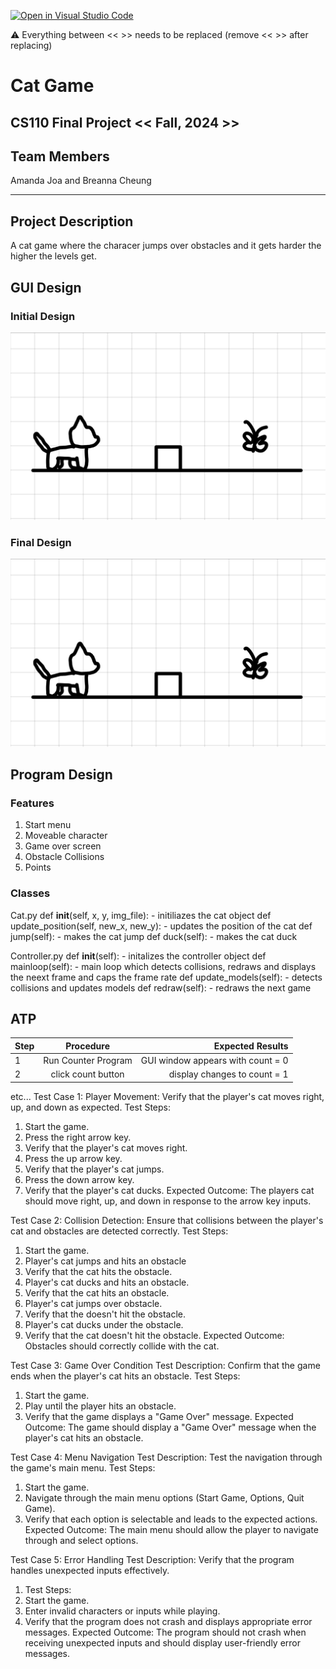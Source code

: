[![Open in Visual Studio Code](https://classroom.github.com/assets/open-in-vscode-718a45dd9cf7e7f842a935f5ebbe5719a5e09af4491e668f4dbf3b35d5cca122.svg)](https://classroom.github.com/online_ide?assignment_repo_id=14589626&assignment_repo_type=AssignmentRepo)

:warning: Everything between << >> needs to be replaced (remove << >> after replacing)

# Cat Game
## CS110 Final Project  << Fall, 2024 >>

## Team Members

Amanda Joa and Breanna Cheung
***

## Project Description

 A cat game where the characer jumps over obstacles and it gets harder the higher the levels get. 

## GUI Design

### Initial Design

![initial gui](assets/gui.jpg)

### Final Design

![final gui](assets/gui.jpg)

## Program Design

### Features

1. Start menu
2. Moveable character
3. Game over screen
4. Obstacle Collisions
5. Points

### Classes
Cat.py
    def __init__(self, x, y, img_file):
        - initiliazes the cat object
    def update_position(self, new_x, new_y):
        - updates the position of the cat
    def jump(self):
        - makes the cat jump
     def duck(self):
        - makes the cat duck

Controller.py
    def __init__(self):
        - initalizes the controller object
    def mainloop(self):
        - main loop which detects collisions, redraws and displays the neext frame and caps the frame rate
    def update_models(self):
        - detects collisions and updates models
     def redraw(self):
        - redraws the next game

    
## ATP

| Step                 |Procedure             |Expected Results                   |
|----------------------|:--------------------:|----------------------------------:|
|  1                   | Run Counter Program  |GUI window appears with count = 0  |
|  2                   | click count button   | display changes to count = 1      |
etc...
Test Case 1: Player Movement: Verify that the player's cat moves right, up, and down as expected.
Test Steps: 
1. Start the game.
2. Press the right arrow key.
3. Verify that the player's cat moves right.
4. Press the up arrow key.
5. Verify that the player's cat jumps.
6. Press the down arrow key.
7. Verify that the player's cat ducks.
Expected Outcome: The players cat should move right, up, and down in response to the arrow key inputs.

Test Case 2: Collision Detection: Ensure that collisions between the player's cat and obstacles are detected correctly.
Test Steps:
1. Start the game.
2. Player's cat jumps and hits an obstacle
3. Verify that the cat hits the obstacle.
4. Player's cat ducks and hits an obstacle.
5. Verify that the cat hits an obstacle.
6. Player's cat jumps over obstacle.
7. Verify that the doesn't hit the obstacle.
8. Player's cat ducks under the obstacle.
9. Verify that the cat doesn't hit the obstacle.
Expected Outcome: Obstacles should correctly collide with the cat. 

Test Case 3: Game Over Condition
Test Description: Confirm that the game ends when the player's cat hits an obstacle.
Test Steps:
1. Start the game.
2. Play until the player hits an obstacle.
3. Verify that the game displays a "Game Over" message.
Expected Outcome: The game should display a "Game Over" message when the player's cat hits an obstacle.

Test Case 4: Menu Navigation
Test Description: Test the navigation through the game's main menu.
Test Steps:
1. Start the game.
2. Navigate through the main menu options (Start Game, Options, Quit Game).
3. Verify that each option is selectable and leads to the expected actions.
Expected Outcome: The main menu should allow the player to navigate through and select options.

Test Case 5: Error Handling
Test Description: Verify that the program handles unexpected inputs effectively.
1. Test Steps:
2. Start the game.
3. Enter invalid characters or inputs while playing.
4. Verify that the program does not crash and displays appropriate error messages.
Expected Outcome: The program should not crash when receiving unexpected inputs and should display user-friendly error messages.
